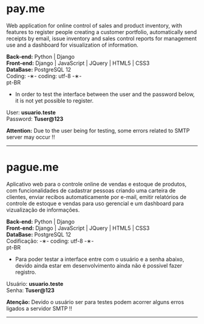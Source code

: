 # pay.me

Web application for online control of sales and product inventory, with features to register people creating a customer portfolio, automatically send receipts by email, issue inventory and sales control reports for management use and a dashboard for visualization of information.

<strong>Back-end:</strong> Python | Django</br>
<strong>Front-end:</strong> Django | JavaScript | JQuery | HTML5 | CSS3</br>
<strong>DataBase:</strong> PostgreSQL 12</br>
Coding: -&lowast;- coding: utf-8 -&lowast;-</br>
pt-BR</br>


* In order to test the interface between the user and the password below, it is not yet possible to register.

User: <strong>usuario.teste</strong></br>
Password: <strong>Tuser@123</strong>

<strong>Attention:</strong> Due to the user being for testing, some errors related to SMTP server may occur !!

--------------------------------

# pague.me

Aplicativo web para o controle online de vendas e estoque de produtos, com funcionalidades de cadastrar pessoas criando uma carteira de clientes, enviar recibos automaticamente por e-mail, emitir relatórios de controle de estoque e vendas para uso gerencial e um dashboard para vizualização de informações.

<strong>Back-end:</strong> Python | Django</br>
<strong>Front-end:</strong> Django | JavaScript | JQuery | HTML5 | CSS3</br>
<strong>DataBase:</strong> PostgreSQL 12</br>
Codificação: -&lowast;- coding: utf-8 -&lowast;-</br>
pt-BR</br>


* Para poder testar a interface entre com o usuário e a senha abaixo, devido ainda estar em desenvolvimento ainda não é possivel fazer registro.

Usuário: <strong>usuario.teste</strong></br>
Senha: <strong>Tuser@123</strong>

<strong>Atenção:</strong> Devido o usuário ser para testes podem acorrer alguns erros ligados a servidor SMTP !!

---------------------------------
